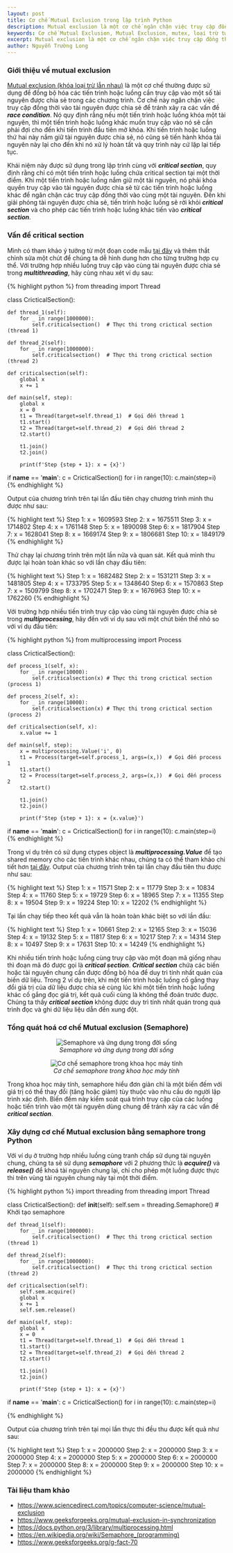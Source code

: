 ```yaml
---
layout: post
title: Cơ chế Mutual Exclusion trong lập trình Python
description: Mutual exclusion là một cơ chế ngăn chặn việc truy cập đồng thời vào tài nguyên được chia sẻ. Khái niệm này được sử dụng trong lập trình đồng thời cùng với critical section, quy định rằng chỉ có một tiến trình hoặc luồng chứa critical section tại một thời điểm.
keywords: Cơ chế Mutual Exclusion, Mutual Exclusion, mutex, loại trừ tương hỗ, khóa loại trừ lẫn nhau, lập trình Python, Python, lập trình đồng thời, lập trình đa luồng, lập trình multithreading, multiprocessing python, critical section
excerpt: Mutual exclusion là một cơ chế ngăn chặn việc truy cập đồng thời vào tài nguyên được chia sẻ. Khái niệm này được sử dụng trong lập trình đồng thời cùng với critical section, quy định rằng chỉ có một tiến trình hoặc luồng chứa critical section tại một thời điểm.
author: Nguyễn Trường Long
---
```


### Giới thiệu về mutual exclusion

[Mutual exclusion (khóa loại trừ lẫn nhau)](https://nguyentruonglong.net/co-che-mutual-exclusion-trong-lap-trinh-python.html) là một cơ chế thường được sử dụng để đồng bộ hóa các tiến trình hoặc luồng cần truy cập vào một số tài nguyên được chia sẻ trong các chương trình. Cơ chế này ngăn chặn việc truy cập đồng thời vào tài nguyên được chia sẻ để tránh xảy ra các vấn đề <strong><i>race condition</i></strong>. Nó quy định rằng nếu một tiến trình hoặc luồng khóa một tài nguyên, thì một tiến trình hoặc luồng khác muốn truy cập vào nó sẽ cần phải đợi cho đến khi tiến trình đầu tiên mở khóa. Khi tiến trình hoặc luồng thứ hai này nắm giữ tài nguyên được chia sẻ, nó cũng sẽ tiến hành khóa tài nguyên này lại cho đến khi nó xử lý hoàn tất và quy trình này cứ lặp lại tiếp tục.

Khái niệm này được sử dụng trong lập trình cùng với <strong><i>critical section</i></strong>, quy định rằng chỉ có một tiến trình hoặc luồng chứa critical section tại một thời điểm. Khi một tiến trình hoặc luồng nắm giữ một tài nguyên, nó phải khóa quyền truy cập vào tài nguyên được chia sẻ từ các tiến trình hoặc luồng khác để ngăn chặn các truy cập đồng thời vào cùng một tài nguyên. Đến khi giải phóng tài nguyên được chia sẻ, tiến trình hoặc luồng sẽ rời khỏi <strong><i>critical section</i></strong> và cho phép các tiến trình hoặc luồng khác tiến vào <strong><i>critical section</i></strong>.

### Vấn đề critical section

Mình có tham khảo ý tưởng từ một đoạn code mẫu <a href="https://cppsecrets.com/users/120612197115104981111171149751485164103109971051084699111109/Python-Implementation-of-Mutual-Exclusion-with-semaphore.php" target="_blank">tại đây</a> và thêm thắt chỉnh sửa một chút để chúng ta dễ hình dung hơn cho từng trường hợp cụ thể. Với trường hợp nhiều luồng truy cập vào cùng tài nguyên được chia sẻ trong <strong><i>multithreading</i></strong>, hãy cùng nhau xét ví dụ sau:

{% highlight python %}
from threading import Thread

class CricticalSection():

    def thread_1(self):
        for _ in range(1000000):
            self.criticalsection()  # Thực thi trong crictical section (thread 1)

    def thread_2(self):
        for _ in range(1000000):
            self.criticalsection()  # Thực thi trong crictical section (thread 2)

    def criticalsection(self):
        global x
        x += 1

    def main(self, step):
        global x
        x = 0
        t1 = Thread(target=self.thread_1)  # Gọi đến thread 1
        t1.start()
        t2 = Thread(target=self.thread_2)  # Gọi đến thread 2
        t2.start()

        t1.join()
        t2.join()

        print(f'Step {step + 1}: x = {x}')

if __name__ == '__main__':
    c = CricticalSection()
    for i in range(10):
        c.main(step=i)
{% endhighlight %}

Output của chương trình trên tại lần đầu tiên chạy chương trình mình thu được như sau:

{% highlight text %}
Step 1: x = 1609593
Step 2: x = 1675511
Step 3: x = 1714802
Step 4: x = 1761148
Step 5: x = 1890098
Step 6: x = 1817904
Step 7: x = 1628041
Step 8: x = 1669174
Step 9: x = 1806681
Step 10: x = 1849179
{% endhighlight %}

Thử chạy lại chương trình trên một lần nữa và quan sát. Kết quả mình thu được lại hoàn toàn khác so với lần chạy đầu tiên:

{% highlight text %}
Step 1: x = 1682482
Step 2: x = 1531211
Step 3: x = 1481805
Step 4: x = 1733795
Step 5: x = 1348640
Step 6: x = 1570863
Step 7: x = 1509799
Step 8: x = 1702471
Step 9: x = 1676963
Step 10: x = 1762260
{% endhighlight %}

Với trường hợp nhiều tiến trình truy cập vào cùng tài nguyên được chia sẻ trong <strong><i>multiprocessing</i></strong>, hãy đến với ví dụ sau với một chút biến thể nhỏ so với ví dụ đầu tiên:

{% highlight python %}
from multiprocessing import Process

class CricticalSection():

    def process_1(self, x):
        for _ in range(10000):
            self.criticalsection(x) # Thực thi trong crictical section (process 1)

    def process_2(self, x):
        for _ in range(10000):
            self.criticalsection(x) # Thực thi trong crictical section (process 2)

    def criticalsection(self, x):
        x.value += 1

    def main(self, step):
        x = multiprocessing.Value('i', 0)
        t1 = Process(target=self.process_1, args=(x,))  # Gọi đến process 1
        t1.start()
        t2 = Process(target=self.process_2, args=(x,))  # Gọi đến process 2
        t2.start()

        t1.join()
        t2.join()

        print(f'Step {step + 1}: x = {x.value}')


if __name__ == '__main__':
    c = CricticalSection()
    for i in range(10):
        c.main(step=i)
{% endhighlight %}

Trong ví dụ trên có sử dụng ctypes object là <strong><i>multiprocessing.Value</i></strong> để tạo shared memory cho các tiến trình khác nhau, chúng ta có thể tham khảo chi tiết hơn <a href="https://www.kite.com/python/docs/multiprocessing.Value" target="_blank">tại đây</a>. Output của chương trình trên tại lần chạy đầu tiên thu được như sau:

{% highlight text %}
Step 1: x = 11571
Step 2: x = 11779
Step 3: x = 10834
Step 4: x = 11760
Step 5: x = 19729
Step 6: x = 18965
Step 7: x = 11355
Step 8: x = 19504
Step 9: x = 19224
Step 10: x = 12202
{% endhighlight %}

Tại lần chạy tiếp theo kết quả vẫn là hoàn toàn khác biệt so với lần đầu:

{% highlight text %}
Step 1: x = 10661
Step 2: x = 12165
Step 3: x = 15036
Step 4: x = 19132
Step 5: x = 11817
Step 6: x = 10217
Step 7: x = 14314
Step 8: x = 10497
Step 9: x = 17631
Step 10: x = 14249
{% endhighlight %}

Khi nhiều tiến trình hoặc luồng cùng truy cập vào một đoạn mã giống nhau thì đoạn mã đó được gọi là <strong><i>critical section</i></strong>. <strong><i>Critical section</i></strong> chứa các biến hoặc tài nguyên chung cần được đồng bộ hóa để duy trì tính nhất quán của biến dữ liệu. Trong 2 ví dụ trên, khi một tiến trình hoặc luồng cố gắng thay đổi giá trị của dữ liệu được chia sẻ cùng lúc khi một tiến trình hoặc luồng khác cố gắng đọc giá trị, kết quả cuối cùng là không thể đoán trước được. Chúng ta thấy <strong><i>critical section</i></strong> không được duy trì tính nhất quán trong quá trình đọc và ghi dữ liệu liệu dẫn đến xung đột.

### Tổng quát hoá cơ chế Mutual exclusion (Semaphore)

<figure class="image">
<center>
  <img src="https://nguyentruonglong.net/images/SemaphoreFlags.jpg" alt="Semaphore và ứng dụng trong đời sống">
  <figcaption>
	  <i>Semaphore và ứng dụng trong đời sống</i>
  </figcaption>
</center>
</figure>

<figure class="image">
<center>
  <img src="https://nguyentruonglong.net/images/SemaphoreSharedResource.png" alt="Cơ chế semaphore trong khoa học máy tính">
  <figcaption>
	  <i>Cơ chế semaphore trong khoa học máy tính</i>
  </figcaption>
</center>
</figure>

Trong khoa học máy tính, semaphore hiểu đơn giản chỉ là một biến đếm với giá trị có thể thay đổi (tăng hoặc giảm) tùy thuộc vào nhu cầu do người lập trình xác định. Biến đếm này kiểm soát quá trình truy cập của các luồng hoặc tiến trình vào một tài nguyên dùng chung để tránh xảy ra các vấn đề <strong><i>critical section</i></strong>.

### Xây dựng cơ chế Mutual exclusion bằng semaphore trong Python

Với ví dụ ở trường hợp nhiều luồng cùng tranh chấp sử dụng tài nguyên chung, chúng ta sẽ sử dụng <strong><i>semaphore</i></strong> với 2 phương thức là <strong><i>acquire()</i></strong> và <strong><i>release()</i></strong> để khoá tài nguyên chung lại, chỉ cho phép một luồng được thực thi trên vùng tài nguyên chung này tại một thời điểm.

{% highlight python %}
import threading
from threading import Thread

class CricticalSection():
    def __init__(self):
        self.sem = threading.Semaphore()  # Khởi tạo semaphore

    def thread_1(self):
        for _ in range(1000000):
            self.criticalsection()  # Thực thi trong crictical section (thread 1)

    def thread_2(self):
        for _ in range(1000000):
            self.criticalsection()  # Thực thi trong crictical section (thread 2)

    def criticalsection(self):
        self.sem.acquire()
        global x
        x += 1
        self.sem.release()

    def main(self, step):
        global x
        x = 0
        t1 = Thread(target=self.thread_1)  # Gọi đến thread 1
        t1.start()
        t2 = Thread(target=self.thread_2)  # Gọi đến thread 2
        t2.start()

        t1.join()
        t2.join()

        print(f'Step {step + 1}: x = {x}')

if __name__ == '__main__':
    c = CricticalSection()
    for i in range(10):
        c.main(step=i)

{% endhighlight %}

Output của chương trình trên tại mọi lần thực thi đều thu được kết quả như sau:

{% highlight text %}
Step 1: x = 2000000
Step 2: x = 2000000
Step 3: x = 2000000
Step 4: x = 2000000
Step 5: x = 2000000
Step 6: x = 2000000
Step 7: x = 2000000
Step 8: x = 2000000
Step 9: x = 2000000
Step 10: x = 2000000
{% endhighlight %}


### Tài liệu tham khảo

* <a href="https://www.sciencedirect.com/topics/computer-science/mutual-exclusion" target="_blank">https://www.sciencedirect.com/topics/computer-science/mutual-exclusion</a>
* <a href="https://www.geeksforgeeks.org/mutual-exclusion-in-synchronization" target="_blank">https://www.geeksforgeeks.org/mutual-exclusion-in-synchronization</a>
* <a href="https://docs.python.org/3/library/multiprocessing.html" target="_blank">https://docs.python.org/3/library/multiprocessing.html</a>
* <a href="https://en.wikipedia.org/wiki/Semaphore_(programming)" target="_blank">https://en.wikipedia.org/wiki/Semaphore_(programming)</a>
* <a href="https://www.geeksforgeeks.org/g-fact-70" target="_blank">https://www.geeksforgeeks.org/g-fact-70</a>
